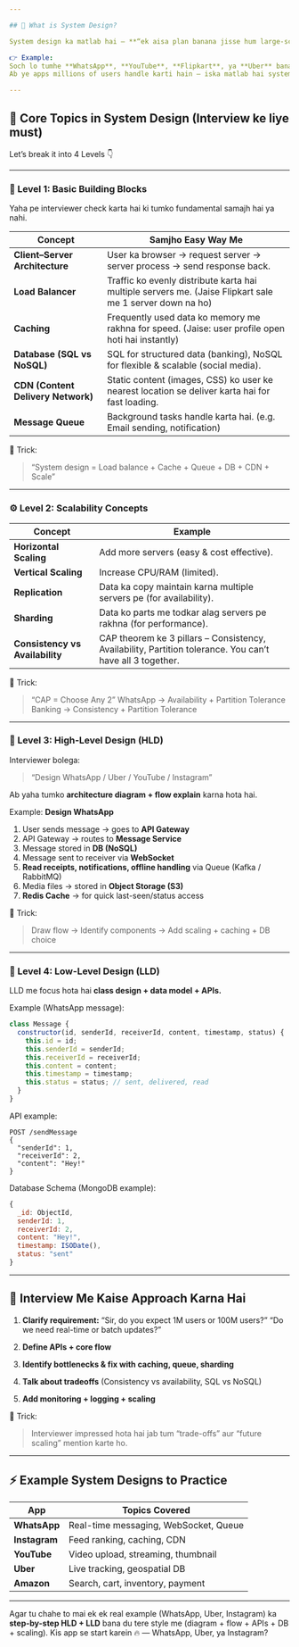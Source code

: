```yaml
---

## 🧠 What is System Design?

System design ka matlab hai — **“ek aisa plan banana jisse hum large-scale system bana sake jo fast, reliable aur scalable ho.”**

👉 Example:
Soch lo tumhe **WhatsApp**, **YouTube**, **Flipkart**, ya **Uber** banana hai.
Ab ye apps millions of users handle karti hain — iska matlab hai system ko **high load, data consistency, latency** sab handle karna padega.

---
```


## 🔑 Core Topics in System Design (Interview ke liye must)

Let’s break it into 4 Levels 👇

---

### 🧩 Level 1: Basic Building Blocks

Yaha pe interviewer check karta hai ki tumko fundamental samajh hai ya nahi.

| Concept                            | Samjho Easy Way Me                                                                                       |
| ---------------------------------- | -------------------------------------------------------------------------------------------------------- |
| **Client–Server Architecture**     | User ka browser → request server → server process → send response back.                                  |
| **Load Balancer**                  | Traffic ko evenly distribute karta hai multiple servers me. (Jaise Flipkart sale me 1 server down na ho) |
| **Caching**                        | Frequently used data ko memory me rakhna for speed. (Jaise: user profile open hoti hai instantly)        |
| **Database (SQL vs NoSQL)**        | SQL for structured data (banking), NoSQL for flexible & scalable (social media).                         |
| **CDN (Content Delivery Network)** | Static content (images, CSS) ko user ke nearest location se deliver karta hai for fast loading.          |
| **Message Queue**                  | Background tasks handle karta hai. (e.g. Email sending, notification)                                    |

📘 Trick:

> “System design = Load balance + Cache + Queue + DB + CDN + Scale”

---

### ⚙️ Level 2: Scalability Concepts

| Concept                         | Example                                                                                                   |
| ------------------------------- | --------------------------------------------------------------------------------------------------------- |
| **Horizontal Scaling**          | Add more servers (easy & cost effective).                                                                 |
| **Vertical Scaling**            | Increase CPU/RAM (limited).                                                                               |
| **Replication**                 | Data ka copy maintain karna multiple servers pe (for availability).                                       |
| **Sharding**                    | Data ko parts me todkar alag servers pe rakhna (for performance).                                         |
| **Consistency vs Availability** | CAP theorem ke 3 pillars – Consistency, Availability, Partition tolerance. You can’t have all 3 together. |

📘 Trick:

> “CAP = Choose Any 2”
> WhatsApp → Availability + Partition Tolerance
> Banking → Consistency + Partition Tolerance

---

### 🧮 Level 3: High-Level Design (HLD)

Interviewer bolega:

> “Design WhatsApp / Uber / YouTube / Instagram”

Ab yaha tumko **architecture diagram + flow explain** karna hota hai.

Example:
**Design WhatsApp**

1. User sends message → goes to **API Gateway**
2. API Gateway → routes to **Message Service**
3. Message stored in **DB (NoSQL)**
4. Message sent to receiver via **WebSocket**
5. **Read receipts, notifications, offline handling** via Queue (Kafka / RabbitMQ)
6. Media files → stored in **Object Storage (S3)**
7. **Redis Cache** → for quick last-seen/status access

🧠 Trick:

> Draw flow → Identify components → Add scaling + caching + DB choice

---

### 🔬 Level 4: Low-Level Design (LLD)

LLD me focus hota hai **class design + data model + APIs.**

Example (WhatsApp message):

```js
class Message {
  constructor(id, senderId, receiverId, content, timestamp, status) {
    this.id = id;
    this.senderId = senderId;
    this.receiverId = receiverId;
    this.content = content;
    this.timestamp = timestamp;
    this.status = status; // sent, delivered, read
  }
}
```

API example:

```
POST /sendMessage
{
  "senderId": 1,
  "receiverId": 2,
  "content": "Hey!"
}
```

Database Schema (MongoDB example):

```js
{
  _id: ObjectId,
  senderId: 1,
  receiverId: 2,
  content: "Hey!",
  timestamp: ISODate(),
  status: "sent"
}
```

---

## 🧭 Interview Me Kaise Approach Karna Hai

1. **Clarify requirement:**
   “Sir, do you expect 1M users or 100M users?”
   “Do we need real-time or batch updates?”

2. **Define APIs + core flow**

3. **Identify bottlenecks & fix with caching, queue, sharding**

4. **Talk about tradeoffs**
   (Consistency vs availability, SQL vs NoSQL)

5. **Add monitoring + logging + scaling**

📘 Trick:

> Interviewer impressed hota hai jab tum “trade-offs” aur “future scaling” mention karte ho.

---

## ⚡ Example System Designs to Practice

| App           | Topics Covered                        |
| ------------- | ------------------------------------- |
| **WhatsApp**  | Real-time messaging, WebSocket, Queue |
| **Instagram** | Feed ranking, caching, CDN            |
| **YouTube**   | Video upload, streaming, thumbnail    |
| **Uber**      | Live tracking, geospatial DB          |
| **Amazon**    | Search, cart, inventory, payment      |

---

Agar tu chahe to mai ek ek real example (WhatsApp, Uber, Instagram) ka **step-by-step HLD + LLD** bana du tere style me (diagram + flow + APIs + DB + scaling).
Kis app se start karein 🔥 — WhatsApp, Uber, ya Instagram?

